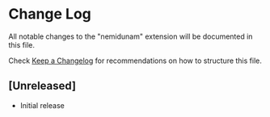 # Change Log

All notable changes to the "nemidunam" extension will be documented in this file.

Check [Keep a Changelog](http://keepachangelog.com/) for recommendations on how to structure this file.

## [Unreleased]

- Initial release
